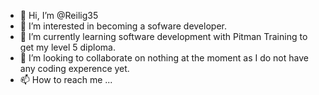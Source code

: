 - 👋 Hi, I’m @Reilig35
- 👀 I’m interested in becoming a sofware developer.
- 🌱 I’m currently learning software development with Pitman Training to get my level 5 diploma.
- 💞️ I’m looking to collaborate on nothing at the moment as I do not have any coding experence yet.
- 📫 How to reach me ...

<!---
Reilig35/Reilig35 is a ✨ special ✨ repository because its `README.md` (this file) appears on your GitHub profile.
You can click the Preview link to take a look at your changes.
--->
